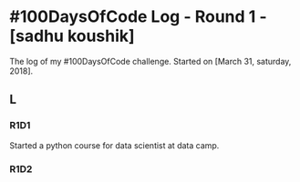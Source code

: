 # #100DaysOfCode Log - Round 1 - [sadhu koushik]

The log of my #100DaysOfCode challenge. Started on [March 31, saturday, 2018].

## L
### R1D1 
Started a python course for data scientist  at data camp. 

### R1D2
